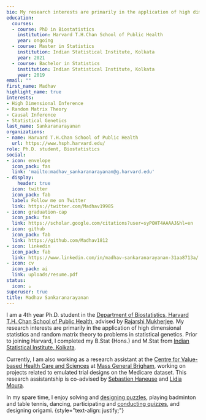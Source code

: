 ```yaml
---
bio: My research interests are primarily in the application of high dimensional statistics and random matrix theory to problems in statistical genetics.
education:
  courses:
  - course: PhD in Biostatistics
    institution: Harvard T.H.Chan School of Public Health
    year: ongoing
  - course: Master in Statistics
    institution: Indian Statistical Institute, Kolkata
    year: 2021
  - course: Bachelor in Statistics
    institution: Indian Statistical Institute, Kolkata
    year: 2019
email: ""
first_name: Madhav
highlight_name: true
interests:
- High Dimensional Inference
- Random Matrix Theory
- Causal Inference
- Statistical Genetics
last_name: Sankaranarayanan
organizations:
- name: Harvard T.H.Chan School of Public Health
  url: https://www.hsph.harvard.edu/
role: Ph.D. student, Biostatistics
social:
- icon: envelope
  icon_pack: fas
  link: 'mailto:madhav_sankaranarayanan@g.harvard.edu'
- display:
    header: true
  icon: twitter
  icon_pack: fab
  label: Follow me on Twitter
  link: https://twitter.com/Madhav1998S
- icon: graduation-cap
  icon_pack: fas
  link: https://scholar.google.com/citations?user=syPOHT4AAAAJ&hl=en
- icon: github
  icon_pack: fab
  link: https://github.com/Madhav1812
- icon: linkedin
  icon_pack: fab
  link: https://www.linkedin.com/in/madhav-sankaranarayanan-31aa8713a/
- icon: cv
  icon_pack: ai
  link: uploads/resume.pdf
status:
  icon: ☕️
superuser: true
title: Madhav Sankaranarayanan
---
```


I am a 4th year Ph.D. student in the [Department of Biostatistics, Harvard T.H. Chan School of Public Health](https://www.hsph.harvard.edu/biostatistics/), advised by [Rajarshi Mukherjee](https://scholar.harvard.edu/rajarshi/home). My research interests are primarily in the application of high dimensional statistics and random matrix theory to problems in statistical genetics. Prior to joining Harvard, I completed my B.Stat (Hons.) and M.Stat from [Indian Statistical Institute, Kolkata](https://www.isical.ac.in/). 

Currently, I am also working as a research assistant at the [Centre for Value-based Health Care and Sciences](https://www.massgeneral.org/neurology/research/value-based-population-health) at [Mass General Brigham](https://www.massgeneralbrigham.org/en), working on projects related to emulated trial designs on the Medicare dataset. This research assistantship is co-advised by [Sebastien Haneuse](https://www.hsph.harvard.edu/profile/sebastien-haneuse/) and [Lidia Moura](https://www.massgeneral.org/doctors/19690/lidia-maria-moura).

In my spare time, I enjoy solving and [designing puzzles](https://madmahoganypuzzles.wordpress.com/), playing badminton and table tennis, dancing, participating and [conducting quizzes](https://www.slideshare.net/MadhavSankaranarayan/), and designing origami.
{style="text-align: justify;"}
